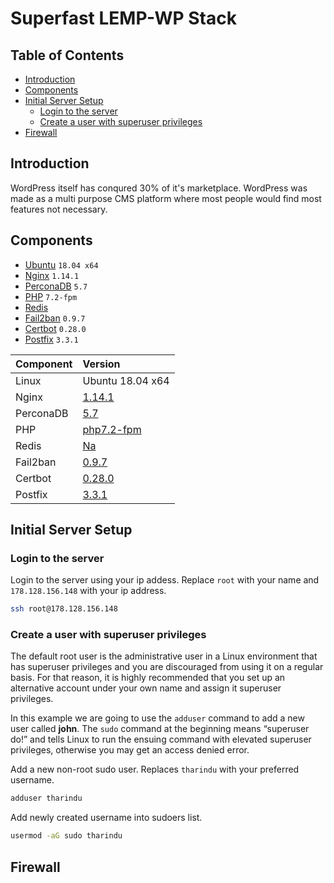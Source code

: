 # Superfast LEMP-WP Stack<!-- omit in toc -->

## Table of Contents<!-- omit in toc -->

- [Introduction](#introduction)
- [Components](#components)
- [Initial Server Setup](#initial-server-setup)
  - [Login to the server](#login-to-the-server)
  - [Create a user with superuser privileges](#create-a-user-with-superuser-privileges)
- [Firewall](#firewall)

## Introduction

WordPress itself has conqured 30% of it's marketplace. WordPress was made as a multi purpose CMS platform where most people would find most features not necessary.

## Components

- [Ubuntu](#) ```18.04 x64```
- [Nginx](#) ```1.14.1```
- [PerconaDB](#) ```5.7```
- [PHP](#) ```7.2-fpm```
- [Redis](#)
- [Fail2ban](#) ```0.9.7```
- [Certbot](#) ```0.28.0```
- [Postfix](#) ```3.3.1```

| Component | Version          |
| :-------- | :--------------- |
| Linux     | Ubuntu 18.04 x64 |
| Nginx     | [1.14.1](#)      |
| PerconaDB | [5.7](#)         |
| PHP       | [php7.2-fpm](#)  |
| Redis     | [Na](#)          |
| Fail2ban  | [0.9.7](#)       |
| Certbot   | [0.28.0](#)      |
| Postfix   | [3.3.1](#)       |

## Initial Server Setup

### Login to the server

Login to the server using your ip addess. Replace ```root``` with your name and ```178.128.156.148``` with your ip address.

``` bash
ssh root@178.128.156.148
```

### Create a user with superuser privileges

The default root user is the administrative user in a Linux environment that has superuser privileges and you are discouraged from using it on a regular basis. For that reason, it is highly recommended that you set up an alternative account under your own name and assign it superuser privileges.

In this example we are going to use the ```adduser``` command to add a new user called **john**. The ```sudo``` command at the beginning means  “superuser do!” and tells Linux to run the ensuing command with elevated superuser privileges, otherwise you may get an access denied error.

Add a new non-root sudo user. Replaces ```tharindu``` with your preferred username.

``` bash
adduser tharindu
```

Add newly created username into sudoers list.

``` bash
usermod -aG sudo tharindu
```

## Firewall
